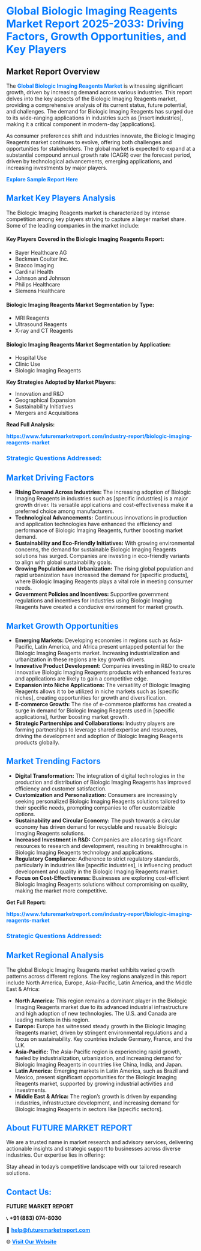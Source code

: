 <h1 style="color: #007BFF;">Global Biologic Imaging Reagents Market Report 2025-2033: Driving Factors, Growth Opportunities, and Key Players</h1>

<section id="overview">
<h2>Market Report Overview</h2>
<p>The <a href="https://www.futuremarketreport.com/industry-report/biologic-imaging-reagents-market" style="color: #007BFF; text-decoration: none;"><strong>Global Biologic Imaging Reagents Market</strong></a> is witnessing significant growth, driven by increasing demand across various industries. This report delves into the key aspects of the Biologic Imaging Reagents market, providing a comprehensive analysis of its current status, future potential, and challenges. The demand for Biologic Imaging Reagents has surged due to its wide-ranging applications in industries such as [insert industries], making it a critical component in modern-day [applications].</p>
<p>As consumer preferences shift and industries innovate, the Biologic Imaging Reagents market continues to evolve, offering both challenges and opportunities for stakeholders. The global market is expected to expand at a substantial compound annual growth rate (CAGR) over the forecast period, driven by technological advancements, emerging applications, and increasing investments by major players.</p>
</section>

<section id="overview">
<p><a href="https://www.futuremarketreport.com/request-sample/reportId=120709" style="color: #007BFF; text-decoration: none;"><strong>Explore Sample Report Here</strong></a></p>
</section>

<section id="key-players">
<h2 style="color: #007BFF;">Market Key Players Analysis</h2>
<p>The Biologic Imaging Reagents market is characterized by intense competition among key players striving to capture a larger market share. Some of the leading companies in the market include:</p>
<h4>Key Players Covered in the Biologic Imaging Reagents Report:</h4>
<ul><li>Bayer Healthcare AG</li><li>Beckman Coulter Inc.</li><li>Bracco Imaging</li><li>Cardinal Health</li><li>Johnson and Johnson</li><li>Philips Healthcare</li><li>Siemens Healthcare</li></ul>
<h4>Biologic Imaging Reagents Market Segmentation by Type:</h4>
<ul><li>MRI Reagents</li><li>Ultrasound Reagents</li><li>X-ray and CT Reagents</li></ul>

<h4>Biologic Imaging Reagents Market Segmentation by Application:</h4>
<ul><li>Hospital Use</li><li>Clinic Use</li><li>Biologic Imaging Reagents</li></ul>
<p><strong>Key Strategies Adopted by Market Players:</strong></p>
<ul>
<li>Innovation and R&D</li>
<li>Geographical Expansion</li>
<li>Sustainability Initiatives</li>
<li>Mergers and Acquisitions</li>
</ul>
</section>

<section>
<p><strong>Read Full Analysis: </strong></p><a href="https://www.futuremarketreport.com/industry-report/biologic-imaging-reagents-market" style="color: #007BFF; text-decoration: none;"><strong>https://www.futuremarketreport.com/industry-report/biologic-imaging-reagents-market</strong></a>
<h3 style="color: #007BFF;">Strategic Questions Addressed:</h3>
</section>

<section id="driving-factors">
<h2 style="color: #007BFF;">Market Driving Factors</h2>
<ul>
<li><strong>Rising Demand Across Industries:</strong> The increasing adoption of Biologic Imaging Reagents in industries such as [specific industries] is a major growth driver. Its versatile applications and cost-effectiveness make it a preferred choice among manufacturers.</li>
<li><strong>Technological Advancements:</strong> Continuous innovations in production and application technologies have enhanced the efficiency and performance of Biologic Imaging Reagents, further boosting market demand.</li>
<li><strong>Sustainability and Eco-Friendly Initiatives:</strong> With growing environmental concerns, the demand for sustainable Biologic Imaging Reagents solutions has surged. Companies are investing in eco-friendly variants to align with global sustainability goals.</li>
<li><strong>Growing Population and Urbanization:</strong> The rising global population and rapid urbanization have increased the demand for [specific products], where Biologic Imaging Reagents plays a vital role in meeting consumer needs.</li>
<li><strong>Government Policies and Incentives:</strong> Supportive government regulations and incentives for industries using Biologic Imaging Reagents have created a conducive environment for market growth.</li>
</ul>
</section>

<section id="growth-opportunities">
<h2 style="color: #007BFF;">Market Growth Opportunities</h2>
<ul>
<li><strong>Emerging Markets:</strong> Developing economies in regions such as Asia-Pacific, Latin America, and Africa present untapped potential for the Biologic Imaging Reagents market. Increasing industrialization and urbanization in these regions are key growth drivers.</li>
<li><strong>Innovative Product Development:</strong> Companies investing in R&D to create innovative Biologic Imaging Reagents products with enhanced features and applications are likely to gain a competitive edge.</li>
<li><strong>Expansion into Niche Applications:</strong> The versatility of Biologic Imaging Reagents allows it to be utilized in niche markets such as [specific niches], creating opportunities for growth and diversification.</li>
<li><strong>E-commerce Growth:</strong> The rise of e-commerce platforms has created a surge in demand for Biologic Imaging Reagents used in [specific applications], further boosting market growth.</li>
<li><strong>Strategic Partnerships and Collaborations:</strong> Industry players are forming partnerships to leverage shared expertise and resources, driving the development and adoption of Biologic Imaging Reagents products globally.</li>
</ul>
</section>

<section id="trending-factors">
<h2 style="color: #007BFF;">Market Trending Factors</h2>
<ul>
<li><strong>Digital Transformation:</strong> The integration of digital technologies in the production and distribution of Biologic Imaging Reagents has improved efficiency and customer satisfaction.</li>
<li><strong>Customization and Personalization:</strong> Consumers are increasingly seeking personalized Biologic Imaging Reagents solutions tailored to their specific needs, prompting companies to offer customizable options.</li>
<li><strong>Sustainability and Circular Economy:</strong> The push towards a circular economy has driven demand for recyclable and reusable Biologic Imaging Reagents solutions.</li>
<li><strong>Increased Investment in R&D:</strong> Companies are allocating significant resources to research and development, resulting in breakthroughs in Biologic Imaging Reagents technology and applications.</li>
<li><strong>Regulatory Compliance:</strong> Adherence to strict regulatory standards, particularly in industries like [specific industries], is influencing product development and quality in the Biologic Imaging Reagents market.</li>
<li><strong>Focus on Cost-Effectiveness:</strong> Businesses are exploring cost-efficient Biologic Imaging Reagents solutions without compromising on quality, making the market more competitive.</li>
</ul>
</section>

<section>
<p><strong>Get Full Report: </strong></p><a href="https://www.futuremarketreport.com/industry-report/biologic-imaging-reagents-market" style="color: #007BFF; text-decoration: none;"><strong>https://www.futuremarketreport.com/industry-report/biologic-imaging-reagents-market</strong></a>
<h3 style="color: #007BFF;">Strategic Questions Addressed:</h3>
</section>


<section id="regional-analysis">
<h2 style="color: #007BFF;">Market Regional Analysis</h2>
<p>The global Biologic Imaging Reagents market exhibits varied growth patterns across different regions. The key regions analyzed in this report include North America, Europe, Asia-Pacific, Latin America, and the Middle East & Africa:</p>
<ul>
<li><strong>North America:</strong> This region remains a dominant player in the Biologic Imaging Reagents market due to its advanced industrial infrastructure and high adoption of new technologies. The U.S. and Canada are leading markets in this region.</li>
<li><strong>Europe:</strong> Europe has witnessed steady growth in the Biologic Imaging Reagents market, driven by stringent environmental regulations and a focus on sustainability. Key countries include Germany, France, and the U.K.</li>
<li><strong>Asia-Pacific:</strong> The Asia-Pacific region is experiencing rapid growth, fueled by industrialization, urbanization, and increasing demand for Biologic Imaging Reagents in countries like China, India, and Japan.</li>
<li><strong>Latin America:</strong> Emerging markets in Latin America, such as Brazil and Mexico, present significant opportunities for the Biologic Imaging Reagents market, supported by growing industrial activities and investments.</li>
<li><strong>Middle East & Africa:</strong> The region’s growth is driven by expanding industries, infrastructure development, and increasing demand for Biologic Imaging Reagents in sectors like [specific sectors].</li>
</ul>
</section>

<footer>
<h2 style="color: #007BFF;">About FUTURE MARKET REPORT</h2>
<p>We are a trusted name in market research and advisory services, delivering actionable insights and strategic support to businesses across diverse industries. Our expertise lies in offering:</p>

<p>Stay ahead in today’s competitive landscape with our tailored research solutions.</p>

<h2 style="color: #007BFF;">Contact Us:</h2>
<p><strong>FUTURE MARKET REPORT</strong></p>
<p>📞 <strong>+91 (883) 074-8030</strong></p>
<p>📧 <strong><a href="mailto:help@futuremarketreport.com" style="color: #007BFF;">help@futuremarketreport.com</a></strong></p>
<p>🌐 <strong><a href="https://www.futuremarketreport.com/" style="color: #007BFF;">Visit Our Website</a></strong></p>
</footer>